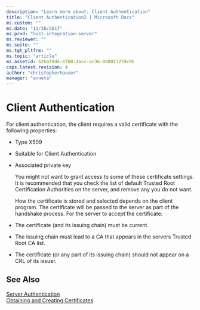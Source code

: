 ```yaml
---
description: "Learn more about: Client Authentication"
title: "Client Authentication2 | Microsoft Docs"
ms.custom: ""
ms.date: "11/30/2017"
ms.prod: "host-integration-server"
ms.reviewer: ""
ms.suite: ""
ms.tgt_pltfrm: ""
ms.topic: "article"
ms.assetid: 626af9d4-ef88-4acc-ac36-80802327dc9b
caps.latest.revision: 4
author: "christopherhouser"
manager: "anneta"
---
```

# Client Authentication
For client authentication, the client requires a valid certificate with the following properties:  
  
- Type X509  
  
- Suitable for Client Authentication  
  
- Associated private key  
  
  You might not want to grant access to some of these certificate settings. It is recommended that you check the list of default Trusted Root Certification Authorities on the server, and remove any you do not want.  
  
  How the certificate is stored and selected depends on the client program. The certificate will be passed to the server as part of the handshake process. For the server to accept the certificate:  
  
- The certificate (and its issuing chain) must be current.  
  
- The issuing chain must lead to a CA that appears in the servers Trusted Root CA list.  
  
- The certificate (or any part of its issuing chain) should not appear on a CRL of its issuer.  
  
## See Also  
 [Server Authentication](../core/server-authentication1.md)   
 [Obtaining and Creating Certificates](../core/obtaining-and-creating-certificates1.md)
